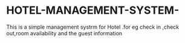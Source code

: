 # HOTEL-MANAGEMENT-SYSTEM-
This is a simple management systrm for Hotel .for eg check in ,check out,room availability and the guest information
